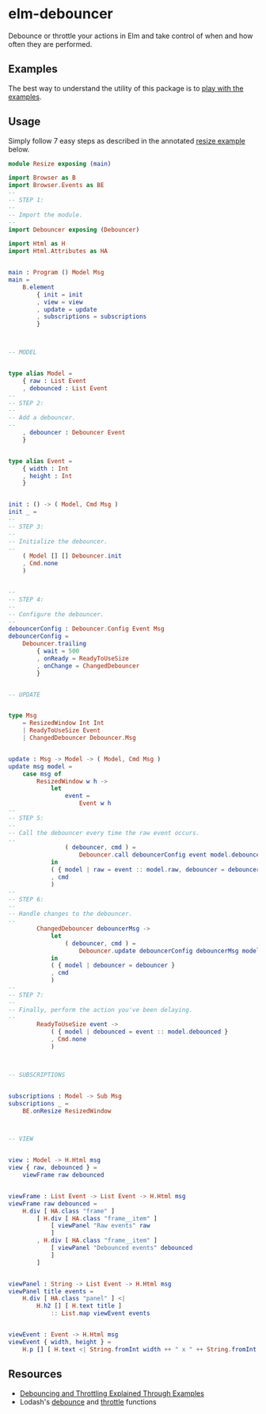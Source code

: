 # elm-debouncer

Debounce or throttle your actions in Elm and take control of when and how often
they are performed.

## Examples

The best way to understand the utility of this package is to
[play with the examples](https://dwayne.github.io/elm-debouncer/).

## Usage

Simply follow 7 easy steps as described in the annotated
[resize example](https://dwayne.github.io/elm-debouncer/resize.html) below.

```elm
module Resize exposing (main)

import Browser as B
import Browser.Events as BE
--
-- STEP 1:
--
-- Import the module.
--
import Debouncer exposing (Debouncer)

import Html as H
import Html.Attributes as HA


main : Program () Model Msg
main =
    B.element
        { init = init
        , view = view
        , update = update
        , subscriptions = subscriptions
        }



-- MODEL


type alias Model =
    { raw : List Event
    , debounced : List Event
--
-- STEP 2:
--
-- Add a debouncer.
--
    , debouncer : Debouncer Event
    }


type alias Event =
    { width : Int
    , height : Int
    }


init : () -> ( Model, Cmd Msg )
init _ =
--
-- STEP 3:
--
-- Initialize the debouncer.
--
    ( Model [] [] Debouncer.init
    , Cmd.none
    )


--
-- STEP 4:
--
-- Configure the debouncer.
--
debouncerConfig : Debouncer.Config Event Msg
debouncerConfig =
    Debouncer.trailing
        { wait = 500
        , onReady = ReadyToUseSize
        , onChange = ChangedDebouncer
        }


-- UPDATE


type Msg
    = ResizedWindow Int Int
    | ReadyToUseSize Event
    | ChangedDebouncer Debouncer.Msg


update : Msg -> Model -> ( Model, Cmd Msg )
update msg model =
    case msg of
        ResizedWindow w h ->
            let
                event =
                    Event w h
--
-- STEP 5:
--
-- Call the debouncer every time the raw event occurs.
--
                ( debouncer, cmd ) =
                    Debouncer.call debouncerConfig event model.debouncer
            in
            ( { model | raw = event :: model.raw, debouncer = debouncer }
            , cmd
            )
--
-- STEP 6:
--
-- Handle changes to the debouncer.
--
        ChangedDebouncer debouncerMsg ->
            let
                ( debouncer, cmd ) =
                    Debouncer.update debouncerConfig debouncerMsg model.debouncer
            in
            ( { model | debouncer = debouncer }
            , cmd
            )
--
-- STEP 7:
--
-- Finally, perform the action you've been delaying.
--
        ReadyToUseSize event ->
            ( { model | debounced = event :: model.debounced }
            , Cmd.none
            )



-- SUBSCRIPTIONS


subscriptions : Model -> Sub Msg
subscriptions _ =
    BE.onResize ResizedWindow



-- VIEW


view : Model -> H.Html msg
view { raw, debounced } =
    viewFrame raw debounced


viewFrame : List Event -> List Event -> H.Html msg
viewFrame raw debounced =
    H.div [ HA.class "frame" ]
        [ H.div [ HA.class "frame__item" ]
            [ viewPanel "Raw events" raw
            ]
        , H.div [ HA.class "frame__item" ]
            [ viewPanel "Debounced events" debounced
            ]
        ]


viewPanel : String -> List Event -> H.Html msg
viewPanel title events =
    H.div [ HA.class "panel" ] <|
        H.h2 [] [ H.text title ]
            :: List.map viewEvent events


viewEvent : Event -> H.Html msg
viewEvent { width, height } =
    H.p [] [ H.text <| String.fromInt width ++ " x " ++ String.fromInt height ]
```

## Resources

- [Debouncing and Throttling Explained Through Examples](https://css-tricks.com/debouncing-throttling-explained-examples/)
- Lodash's [debounce](https://lodash.com/docs/4.17.15#debounce) and
[throttle](https://lodash.com/docs/4.17.15#throttle) functions
